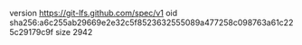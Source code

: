 version https://git-lfs.github.com/spec/v1
oid sha256:a6c255ab29669e2e32c5f8523632555089a477258c098763a61c225c29179c9f
size 2942
